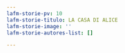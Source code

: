 ```yaml
---
lafm-storie-pv: 10
lafm-storie-titulo: LA CASA DI ALICE
lafm-storie-image: ''
lafm-storie-autores-list: []

---
```

